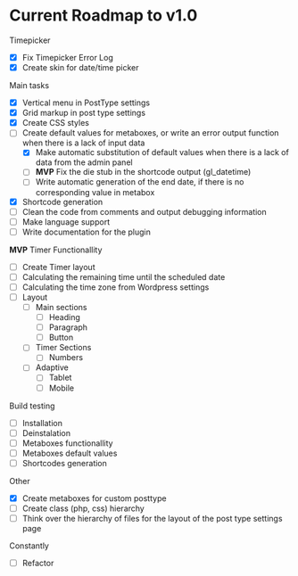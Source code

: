# Current Roadmap to v1.0

Timepicker
- [x] Fix Timepicker Error Log
- [x] Create skin for date/time picker
  
Main tasks
- [x] Vertical menu in PostType settings
- [x] Grid markup in post type settings
- [x] Create CSS styles
- [ ] Create default values for metaboxes, or write an error output function when there is a lack of input data
  - [x] Make automatic substitution of default values when there is a lack of data from the admin panel
  - [ ] **MVP** Fix the die stub in the shortcode output (gl_datetime)
  - [ ] Write automatic generation of the end date, if there is no corresponding value in metabox
- [x] Shortcode generation
- [ ] Clean the code from comments and output debugging information
- [ ] Make language support
- [ ] Write documentation for the plugin

**MVP** Timer Functionallity
- [ ] Create Timer layout
- [ ] Calculating the remaining time until the scheduled date
- [ ] Calculating the time zone from Wordpress settings
- [ ] Layout
  - [ ] Main sections
    - [ ] Heading
    - [ ] Paragraph
    - [ ] Button
  - [ ] Timer Sections
    - [ ] Numbers
  - [ ] Adaptive
    - [ ] Tablet
    - [ ] Mobile

Build testing
- [ ] Installation
- [ ] Deinstalation
- [ ] Metaboxes functionallity
- [ ] Metaboxes default values
- [ ] Shortcodes generation

Other
- [x] Create metaboxes for custom posttype
- [ ] Create class (php, css) hierarchy
- [ ] Think over the hierarchy of files for the layout of the post type settings page

Constantly
- [ ] Refactor